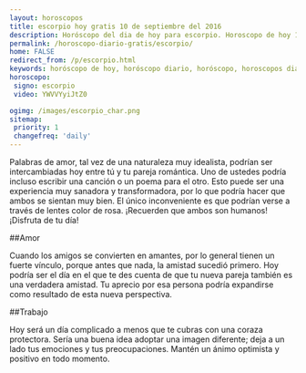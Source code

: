 ```yaml
---
layout: horoscopos
title: escorpio hoy gratis 10 de septiembre del 2016 
description: Horóscopo del dia de hoy para escorpio. Horoscopo de hoy 10 de septiembre del 2016. Las predicciones de amor, trabajo, vida personal gratis.
permalink: /horoscopo-diario-gratis/escorpio/
home: FALSE
redirect_from: /p/escorpio.html
keywords: horóscopo de hoy, horóscopo diario, horóscopo, horoscopos diarios gratis del dia de hoy, horóscopo diario gratis,horóscopo 2016, horóscopo esperanza gracia, horoscopo escorpio hoy, horoscop, horóscopos gratis, horoscopo escorpio, horoscopo escorpio 2016, Tarot, Astrologia, Zodíaco, escorpio, horoscopo gratis
horoscopo:
 signo: escorpio
 video: YWVVYyiJtZ0

ogimg: /images/escorpio_char.png
sitemap:
 priority: 1
 changefreq: 'daily'
---
```



Palabras de amor, tal vez de una naturaleza muy idealista, podrían ser intercambiadas hoy entre tú y tu pareja romántica. Uno de ustedes podría incluso escribir una canción o un poema para el otro. Esto puede ser una experiencia muy sanadora y transformadora, por lo que podría hacer que ambos se sientan muy bien. El único inconveniente es que podrían verse a través de lentes color de rosa. ¡Recuerden que ambos son humanos! ¡Disfruta de tu día!

##Amor

Cuando los amigos se convierten en amantes, por lo general tienen un fuerte vínculo, porque antes que nada, la amistad sucedió primero. Hoy podría ser el día en el que te des cuenta de que tu nueva pareja también es una verdadera amistad. Tu aprecio por esa persona podría expandirse como resultado de esta nueva perspectiva.

##Trabajo

Hoy será un día complicado a menos que te cubras con una coraza protectora. Sería una buena idea adoptar una imagen diferente; deja a un lado tus emociones y tus preocupaciones. Mantén un ánimo optimista y positivo en todo momento.